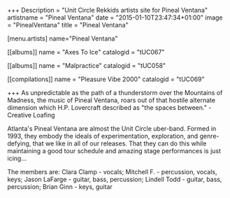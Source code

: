 +++
Description = "Unit Circle Rekkids artists site for Pineal Ventana"
artistname = "Pineal Ventana"
date = "2015-01-10T23:47:34+01:00"
image = "PinealVentana"
title = "Pineal Ventana"

[menu.artists]
	name="Pineal Ventana"

[[albums]]
	name = "Axes To Ice"
	catalogid = "tUC067"

[[albums]]
	name = "Malpractice"
	catalogid = "tUC058"

[[compilations]]
	name = "Pleasure Vibe 2000"
	catalogid = "tUC069"
	
+++
As unpredictable as the path of a thunderstorm over the Mountains of Madness, the music of Pineal Ventana, roars out of that hostile alternate dimension which H.P. Lovercraft described as "the spaces between." - Creative Loafing

Atlanta's Pineal Ventana are almost the Unit Circle uber-band. Formed in 1993, they embody the ideals of experimentation, exploration, and genre-defying, that we like in all of our releases. That they can do this while maintaining a good tour schedule and amazing stage performances is just icing...

The members are: Clara Clamp - vocals; Mitchell F. - percussion, vocals, keys; Jason LaFarge - guitar, bass, percussion; Lindell Todd - guitar, bass, percussion; Brian Ginn - keys, guitar